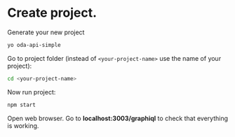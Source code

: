 # Create project.

Generate your new project 
```bash
yo oda-api-simple
```

Go to project folder (instead of `<your-project-name>` use the name of your project):

```bash
cd <your-project-name> 
```

Now run project:

```bash
npm start
```

Open web browser. 
Go to **localhost:3003/graphiql** to check that everything is working.